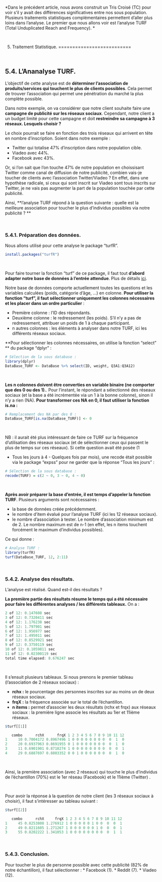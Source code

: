 <br/>

*Dans le précédent article, nous avons construit un Tris Croisé (TC)
pour voir s’il y avait des différences significatives entre nos sous
population. Plusieurs traitements statistiques complémentaires
permettent d’aller plus loins dans l’analyse. Le premier que nous allons
voir est l’analyse TURF (Total Unduplicated Reach and Frequency). *

<br/>

5. Traitement Statistique.
==========================

<br/>

5.4. L’Ananalyse TURF.
----------------------

L’objectif de cette analyse est de **déterminer l’association de
produits/services qui touchent le plus de clients possibles**. Cela
permet de trouver l’association qui permet une pénétration du marché la
plus complète possible.

Dans notre exemple, on va considérer que notre client souhaite faire une
**campagne de publicité sur les réseaux sociaux**. Cependant, notre
client a un budget limité pour cette campagne et doit **restreindre sa
campagne à 3 réseaux. Lesquels choisir ?**

Le choix pourrait se faire en fonction des trois réseaux qui arrivent en
tête en nombre d’inscription. Soient dans notre exemple :

-   Twitter qui totalise 47% d’inscription dans notre population
    cible.  
-   Viadeo avec 44%.
-   Facebook avec 43%.

Or, si l’on sait que l’on touche 47% de notre population en choissisant
Twitter comme canal de diffusion de notre publicité, combien vais-je
toucher de clients avec l’association Twitter/Viadeo ? En effet, dans
une hypothèse radicale, si ceux qui sont inscrit sur Viadeo sont tous
inscrits sur Twitter, je ne vais pas augmenter la part de la population
touchée par cette publicité.

Ainsi, **l’analyse TURF répond à la question suivante : quelle est la
meilleure association pour toucher le plus d’individus possibles via
notre publicité ? **

<br/>

### 5.4.1. Préparation des données.

Nous allons utilisé pour cette analyse le package “turfR”.

``` r
install.packages("turfR")
```

<br/>

Pour faire tourner la fonction “turf” de ce package, il faut tout
**d’abord adapter notre base de données à l’entrée attendue**. Plus de
détails [ici](https://cran.r-project.org/web/packages/turfR/turfR.pdf).

Notre base de données comporte actuellement toutes les questions et les
variables calculées (poids, catégorie d’âge, …) en colonne. **Pour
utiliser la fonction “turf”, il faut sélectionner uniquement les
colonnes nécessaires et les placer dans un ordre particulier** :

-   Première colonne : l’ID des répondants.
-   Deuxième colonne : le redressement (les poids). S’il n’y a pas de
    redressement, attribuer un poids de 1 à chaque participant.
-   n autres colonnes : les éléments à analyser dans notre TURF, ici les
    différents réseaux sociaux.

**Pour sélectionner les colonnes nécessaires, on utilise la fonction
“select” ** du package “dplyr” :

``` r
# Sélection de la sous database :
library(dplyr)
DataBase_TURF <- DataBase %>% select(ID, weight, Q3A1:Q3A12)
```

<br/>

**Les n colonnes doivent être converties en variable binaire (ne
comporter que des 0 ou des 1).**. Pour l’instant, le répondant a
sélectionné des réseaux sociaux (et la base a été incrémentée via un 1 à
la bonne colonne), sinon il n’y a rien (NA). **Pour transformer ces NA
en 0, il faut utiliser la fonction is.na :**

``` r
# Remplacement des NA par des 0 : 
DataBase_TURF[is.na(DataBase_TURF)] <- 0
```

<br/>

NB : il aurait été plus intéressant de faire ce TURF sur la fréquence
d’utilisation des réseaux sociaux (et de sélectionner ceux qui passent
le plus de temps sur ces réseaux). Si cette question avait été posée (1
- Tous les jours à 4 - Quelques fois par mois), une recode était
possible via le package “expss” pour ne garder que la réponse “Tous les
jours” :

``` r
# Sélection de la sous database :
recode(TURF) = c(2 ~ 0, 3 ~ 0, 4 ~ 0)
```

<br/>

**Après avoir préparer la base d’entrée, il est temps d’appeler la
fonction TURF**. Plusieurs arguments sont ncécessaires :

-   la base de données créée précédemment.
-   le nombre d’item évalué pour l’analyse TURF (ici les 12 réseaux
    sociaux).
-   le nombre d’association à tester. Le nombre d’association minimum
    est de 2. Le nombre maximum est de n-1 (en effet, les n items
    touchent forcément le maximum d’individus possibles).

Ce qui donne :

``` r
# Analyse TURF : 
library(turfR)
turf(DataBase_TURF, 12, 2:11)
```

<br/>

### 5.4.2. Analyse des résultats.

L’analyse est réalisé. Quand est-il des résultats ?

**La première partie des résultats résume le temps qui a été nécessaire
pour faire les différentes analyses / les différents tableaux.** On a :

``` r
2 of 12: 0.147608 sec
3 of 12: 0.7320411 sec
4 of 12: 1.176238 sec
5 of 12: 1.797901 sec
6 of 12: 1.956977 sec
7 of 12: 1.495011 sec
8 of 12: 0.8529921 sec
9 of 12: 0.3750119 sec
10 of 12: 0.1059811 sec
11 of 12: 0.02300119 sec
total time elapsed: 8.676247 sec 
```

<br/>

Il s’ensuit plusieurs tableaux. Si nous prenons le premier tableau
(l’association de 2 réseaux sociaux) :

-   **rchx :** le pourcentage des personnes inscrites sur au moins un de
    deux réseaux sociaux.
-   **frqX :** la fréquence associée sur le total de l’échantillon.
-   **n items :** permet d’associer les deux résultats (rchx et frqx)
    aux réseaux sociaux : la première ligne associe les résultats au
    1ier et 11ième réseaux.

``` r
$turf[[1]]

   combo      rchX      frqX 1 2 3 4 5 6 7 8 9 10 11 12
1     10 0.7004172 0.8967496 1 0 0 0 0 0 0 0 0  0  1  0
2     20 0.6937963 0.8691955 0 1 0 0 0 0 0 0 0  0  1  0
3     11 0.6901901 0.8710274 1 0 0 0 0 0 0 0 0  0  0  1
4     29 0.6887697 0.8803352 0 0 1 0 0 0 0 0 0  0  1  0
```

<br/>

Ainsi, la première association (avec 2 réseaux) qui touche le plus
d’individus de l’échantillon (70%) est le 1er réseau (Facebook) et le
11ième (Twitter) .

<br/>

Pour avoir la réponse à la question de notre client (les 3 réseaux
sociaux à choisir), il faut s’intéresser au tableau suivant :

``` r
$turf[[2]]

   combo      rchX     frqX 1 2 3 4 5 6 7 8 9 10 11 12
1     45 0.8253808 1.276912 1 0 0 0 0 0 1 0 0  0  0  1
2     49 0.8211605 1.271267 1 0 0 0 0 0 0 1 0  0  0  1
3     55 0.8202222 1.341053 1 0 0 0 0 0 0 0 0  0  1  1
```

<br/>

### 5.4.3. Conclusion.

Pour toucher le plus de personne possible avec cette publicité (82% de
notre échantillon), il faut sélectionner : \* Facebook (1). \* Reddit
(7). \* Viadeo (12).
